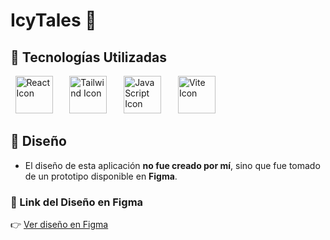 # IcyTales 🍦

## 🚀 Tecnologías Utilizadas

<div>
  <img src="https://upload.wikimedia.org/wikipedia/commons/thumb/a/a7/React-icon.svg/1150px-React-icon.svg.png" alt="React Icon" width="60" style="margin: 0 7.5px"/>
  &nbsp;
  <img src="https://tailwindcss.com/_next/static/media/tailwindcss-mark.d52e9897.svg" alt="Tailwind Icon" width="60" style="margin: 0 7.5px"/>
  &nbsp;
  <img src="https://upload.wikimedia.org/wikipedia/commons/thumb/9/99/Unofficial_JavaScript_logo_2.svg/800px-Unofficial_JavaScript_logo_2.svg.png" alt="JavaScript Icon" width="60" style="margin: 0 7.5px"/>
  &nbsp;
  <img src="https://vitejs.dev/logo.svg" alt="Vite Icon" width="60" style="margin: 0 7.5px"/>
</div>

## 🎨 Diseño

- El diseño de esta aplicación **no fue creado por mí**, sino que fue tomado de un prototipo disponible en **Figma**.

### 🔗 Link del Diseño en Figma
👉 [Ver diseño en Figma](https://www.figma.com/community/file/1421382750050113203/70-icecream-website-figma-template)
